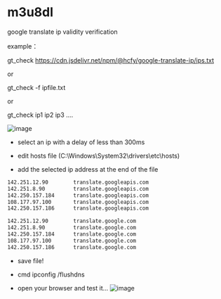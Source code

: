 # m3u8dl
google translate ip validity verification


example：

gt_check https://cdn.jsdelivr.net/npm/@hcfy/google-translate-ip/ips.txt

or

gt_check -f ipfile.txt

or

gt_check ip1 ip2 ip3 ....


![image](https://user-images.githubusercontent.com/11746715/224201611-7390b007-fa1a-4a7d-b4b2-96e68323f378.png)

- select an ip with a delay of less than 300ms

- edit hosts file (C:\Windows\System32\drivers\etc\hosts)

- add the selected ip address at the end of the file

```bash
142.251.12.90        translate.googleapis.com
142.251.8.90         translate.googleapis.com
142.250.157.184      translate.googleapis.com
108.177.97.100       translate.googleapis.com
142.250.157.186      translate.googleapis.com

142.251.12.90        translate.google.com
142.251.8.90         translate.google.com
142.250.157.184      translate.google.com
108.177.97.100       translate.google.com
142.250.157.186      translate.google.com
```

- save file!

- cmd ipconfig /flushdns

- open your browser and test it...
![image](https://user-images.githubusercontent.com/11746715/224202889-b9eca04a-7e8c-4098-8a53-7f88905592ce.png)



